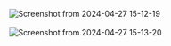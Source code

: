 ![Screenshot from 2024-04-27 15-12-19](https://github.com/luizmarinhojr/power-bi-analytics/assets/100722777/5c5de5a1-8492-444f-9393-139db88d30e1)
<br>
<br>
![Screenshot from 2024-04-27 15-13-20](https://github.com/luizmarinhojr/power-bi-analytics/assets/100722777/0af3f4e1-ead9-4627-bce8-c7d3b7347f6d)
